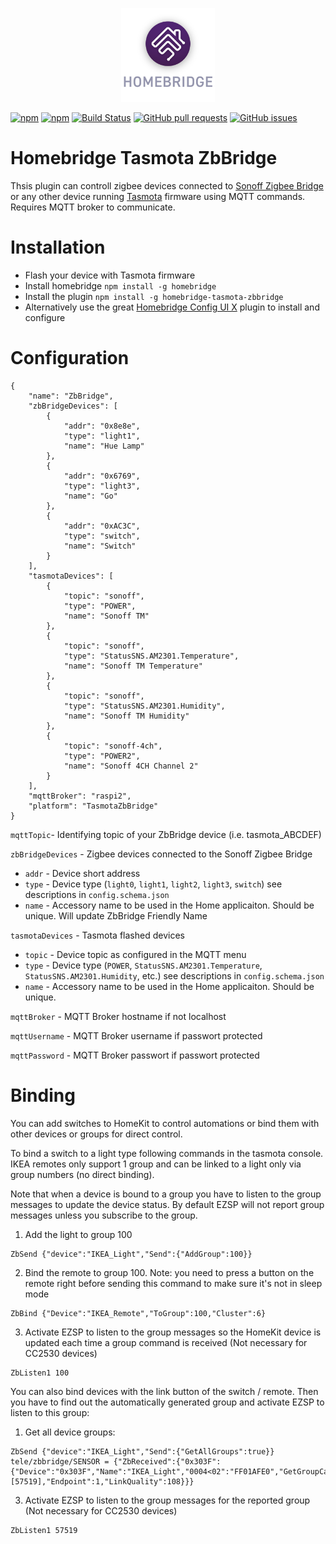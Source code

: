
<p align="center">

<img src="https://github.com/homebridge/branding/raw/master/logos/homebridge-wordmark-logo-vertical.png" width="150">

</p>

[![npm](https://img.shields.io/npm/dt/homebridge-tasmota-zbbridge.svg)](https://www.npmjs.com/package/homebridge-tasmota-zbbridge)
[![npm](https://img.shields.io/npm/v/homebridge-tasmota-zbbridge.svg)](https://www.npmjs.com/package/homebridge-tasmota-zbbridge)
[![Build Status](https://travis-ci.org/mdaskalov/homebridge-tasmota-zbbridge.svg?branch=master)](https://travis-ci.org/mdaskalov/homebridge-tasmota-zbbridge)
[![GitHub pull requests](https://img.shields.io/github/issues-pr/mdaskalov/homebridge-tasmota-zbbridge.svg)](https://github.com/mdaskalov/homebridge-tasmota-zbbridge/pulls)
[![GitHub issues](https://img.shields.io/github/issues/mdaskalov/homebridge-tasmota-zbbridge.svg)](https://github.com/mdaskalov/homebridge-tasmota-zbbridge/issues)

# Homebridge Tasmota ZbBridge

Thsis plugin can controll zigbee devices connected to [Sonoff Zigbee Bridge](https://zigbee.blakadder.com/Sonoff_ZBBridge.html) or any other device running [Tasmota](https://tasmota.github.io/docs) firmware using MQTT commands.
Requires MQTT broker to communicate.

# Installation

* Flash your device with Tasmota firmware
* Install homebridge `npm install -g homebridge`
* Install the plugin `npm install -g homebridge-tasmota-zbbridge`
* Alternatively use the great [Homebridge Config UI X](https://github.com/oznu/homebridge-config-ui-x) plugin to install and configure

# Configuration

```
{
    "name": "ZbBridge",
    "zbBridgeDevices": [
        {
            "addr": "0x8e8e",
            "type": "light1",
            "name": "Hue Lamp"
        },
        {
            "addr": "0x6769",
            "type": "light3",
            "name": "Go"
        },
        {
            "addr": "0xAC3C",
            "type": "switch",
            "name": "Switch"
        }
    ],
    "tasmotaDevices": [
        {
            "topic": "sonoff",
            "type": "POWER",
            "name": "Sonoff TM"
        },
        {
            "topic": "sonoff",
            "type": "StatusSNS.AM2301.Temperature",
            "name": "Sonoff TM Temperature"
        },
        {
            "topic": "sonoff",
            "type": "StatusSNS.AM2301.Humidity",
            "name": "Sonoff TM Humidity"
        },
        {
            "topic": "sonoff-4ch",
            "type": "POWER2",
            "name": "Sonoff 4CH Channel 2"
        }
    ],
    "mqttBroker": "raspi2",
    "platform": "TasmotaZbBridge"
}
```

`mqttTopic`- Identifying topic of your ZbBridge device (i.e. tasmota_ABCDEF)

`zbBridgeDevices` - Zigbee devices connected to the Sonoff Zigbee Bridge

* `addr` - Device short address
* `type` - Device type (`light0`, `light1`, `light2`, `light3`, `switch`) see descriptions in `config.schema.json`
* `name` - Accessory name to be used in the Home applicaiton. Should be unique. Will update ZbBridge Friendly Name

`tasmotaDevices` - Tasmota flashed devices

* `topic` - Device topic as configured in the MQTT menu
* `type` - Device type (`POWER`, `StatusSNS.AM2301.Temperature`, `StatusSNS.AM2301.Humidity`, etc.) see descriptions in `config.schema.json`
* `name` - Accessory name to be used in the Home applicaiton. Should be unique.

`mqttBroker` - MQTT Broker hostname if not localhost

`mqttUsername` - MQTT Broker username if passwort protected

`mqttPassword` - MQTT Broker passwort if passwort protected

# Binding

You can add switches to HomeKit to control automations or bind them with other devices or groups for direct control.

To bind a switch to a light type following commands in the tasmota console. IKEA remotes only support 1 group and can be linked to a light only via group numbers (no direct binding). 

Note that when a device is bound to a group you have to listen to the group messages to update the device status. By default EZSP will not report group messages unless you subscribe to the group.

1. Add the light to group 100 
```
ZbSend {"device":"IKEA_Light","Send":{"AddGroup":100}}
```
2. Bind the remote to group 100. Note: you need to press a button on the remote right before sending this command to make sure it's not in sleep mode 
```
ZbBind {"Device":"IKEA_Remote","ToGroup":100,"Cluster":6}
```
3. Activate EZSP to listen to the group messages so the HomeKit device is updated each time a group command is received (Not necessary for CC2530 devices)
```
ZbListen1 100
```
You can also bind devices with the link button of the switch / remote. Then you have to find out the automatically generated group and activate EZSP to listen to this group:
1. Get all device groups:
```
ZbSend {"device":"IKEA_Light","Send":{"GetAllGroups":true}}
tele/zbbridge/SENSOR = {"ZbReceived":{"0x303F":{"Device":"0x303F","Name":"IKEA_Light","0004<02":"FF01AFE0","GetGroupCapacity":255,"GetGroupCount":1,"GetGroup":[57519],"Endpoint":1,"LinkQuality":108}}}
```
3. Activate EZSP to listen to the group messages for the reported group (Not necessary for CC2530 devices)
```
ZbListen1 57519
```
